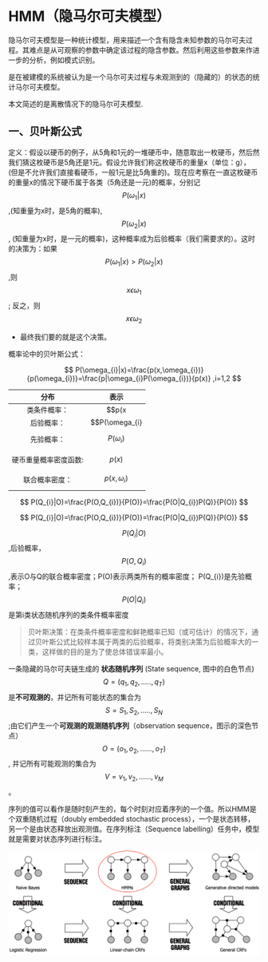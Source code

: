 # HMM（隐马尔可夫模型）

隐马尔可夫模型是一种统计模型，用来描述一个含有隐含未知参数的马尔可夫过程。其难点是从可观察的参数中确定该过程的隐含参数。然后利用这些参数来作进一步的分析，例如模式识别。

是在被建模的系统被认为是一个马尔可夫过程与未观测到的（隐藏的）的状态的统计马尔可夫模型。

本文简述的是离散情况下的隐马尔可夫模型.



## 一、贝叶斯公式

定义：假设以硬币的例子，从5角和1元的一堆硬币中，随意取出一枚硬币，然后然我们猜这枚硬币是5角还是1元。假设允许我们称这枚硬币的重量x（单位：g），(但是不允许我们直接看硬币，一般1元是比5角重的)。现在应考察在一直这枚硬币的重量x的情况下硬币属于各类（5角还是一元)的概率，分别记$$P(\omega_{1}|x)$$,(知重量为x时，是5角的概率),$$P(\omega_{2}|x)$$, (知重量为x时，是一元的概率)，这种概率成为后验概率（我们需要求的）。这时的决策为：如果$$P(\omega_{1}|x)>P(\omega_{2}|x)$$,则$$x \epsilon \omega_{1} $$; 反之，则$$x \epsilon \omega_{2} $$

* 最终我们要的就是这个决策。

概率论中的贝叶斯公式：

$$
P(\omega_{i}|x)=\frac{p(x,\omega_{i})}{p(\omega_{i})}=\frac{p|\omega_{i}P(\omega_{i})}{p(x)} ,i=1,2
$$

|分布|表示|
|:---:|:---:|
|类条件概率：|$$p(x|\omega_{i})$$|
|后验概率：|$$P(\omega_{i}|x)$$ |
|先验概率：|$$P(\omega_{i})$$ |
|硬币重量概率密度函数:|$$p(x)$$|
|联合概率密度：|$$p(x,\omega_{i})$$|



$$
P(Q_{i}|O)=\frac{P(O,Q_{i})}{P(O)}=\frac{P(O|Q_{i})P(Q)}{P(O)}
$$



$$
P(Q_{i}|O)=\frac{P(O,Q_{i})}{P(O)}=\frac{P(O|Q_{i})P(Q)}{P(O)}
$$

$$P(Q_{i}|O)$$ ,后验概率，$$P(O,Q_{i})$$ ,表示O与Q的联合概率密度；P(O)表示两类所有的概率密度； P(Q_{i})是先验概率；$$P(O|Q_{i})$$是第i类状态随机序列的类条件概率密度

> 贝叶斯决策：在类条件概率密度和鲜艳概率已知（或可估计）的情况下，通过贝叶斯公式比较样本属于两类的后验概率，将类别决策为后验概率大的一类，这样做的目的是为了使总体错误率最小。



一条隐藏的马尔可夫链生成的 **状态随机序列** (State sequence, 图中的白色节点) $$Q=(q_{1},q_{2},.....,q_{T})$$是**不可观测的**，并记所有可能状态的集合为$$S={S_{1},S_{2},.....,S_{N}}$$;由它们产生一个**可观测的观测随机序列**（observation sequence，图示的深色节点）$$O=(o_{1},o_{2},......,o_{T})$$, 并记所有可能观测的集合为$$V={v_{1},v_{2},......,v_{M}}$$。

序列的值可以看作是随时刻产生的，每个时刻对应着序列的一个值。所以HMM是个双重随机过程（doubly embedded stochastic process），一个是状态转移，另一个是由状态释放出观测值。在序列标注（Sequence labelling）任务中，模型就是需要对状态序列进行标注。

![HHM 示意图](./image2/HHMarkov_3.1.png)

